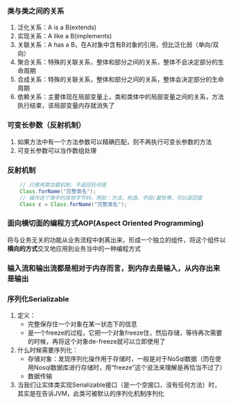 ### 类与类之间的关系
1. 泛化关系：A is a B(extends)
2. 实现关系：A like a B(implements)
3. 关联关系：A has a B，在A对象中含有B对象的引用，但比泛化弱（单向/双向）
4. 聚合关系：特殊的关联关系，整体和部分之间的关系，整体不会决定部分的生命周期
5. 合成关系：特殊的关联关系，整体和部分之间的关系，整体会决定部分的生命周期
6. 依赖关系：主要体现在局部变量上，类和类体中的局部变量之间的关系，方法执行结束，该局部变量内存就消失了

### 可变长参数（反射机制）
1. 如果方法中有一个方法参数可以精确匹配，则不再执行可变长参数的方法
2. 可变长参数可以当作数组处理

### 反射机制
``` java
    // 只使用类加载机制，不返回任何值
    Class.forName("完整类名");
    // 操作这个类中的其他字节码，例如：方法、构造、字段/属性等，可以返回值
    Class c = Class.forName("完整类名");
```

### 面向横切面的编程方式AOP(Aspect Oriented Programming)
将与业务无关的功能从业务流程中剥离出来，形成一个独立的组件，将这个组件以**横向的方式**交叉地应用到业务当中的一种编程方式

### 输入流和输出流都是相对于内存而言，到内存去是输入，从内存出来是输出

### 序列化Serializable
1. 定义：
    - 完整保存住一个对象在某一状态下的信息
    - 是一个freeze的过程，它把一个对象freeze住，然后存储，等待再次需要的时候，再将这个对象de-freeze就可以立即使用了
2. 什么时候需要序列化：
    - 存储对象：发现序列化操作用于存储时，一般是对于NoSql数据（而在使用Nosql数据库进行存储时，用“freeze”这个说法来理解是再恰当不过了）
    - 数据传输
3. 当我们让实体类实现Serializable接口（是一个空接口，没有任何方法）时，其实是在告诉JVM，此类可被默认的序列化机制序列化